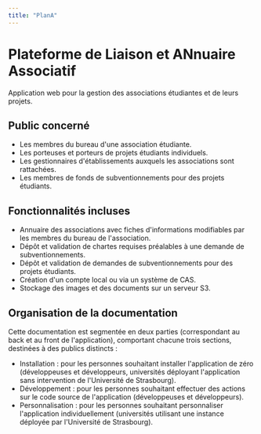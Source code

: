 ```yaml
---
title: "PlanA"
---
```


# Plateforme de Liaison et ANnuaire Associatif

Application web pour la gestion des associations étudiantes et de leurs projets.

## Public concerné

- Les membres du bureau d'une association étudiante.
- Les porteuses et porteurs de projets étudiants individuels.
- Les gestionnaires d'établissements auxquels les associations sont rattachées.
- Les membres de fonds de subventionnements pour des projets étudiants.

## Fonctionnalités incluses

- Annuaire des associations avec fiches d'informations modifiables par les membres du bureau de l'association.
- Dépôt et validation de chartes requises préalables à une demande de subventionnements.
- Dépôt et validation de demandes de subventionnements pour des projets étudiants.
- Création d'un compte local ou via un système de CAS.
- Stockage des images et des documents sur un serveur S3.

## Organisation de la documentation

Cette documentation est segmentée en deux parties (correspondant au back et au front de l'application), comportant chacune trois sections, destinées à des publics distincts :
- Installation : pour les personnes souhaitant installer l'application de zéro (développeuses et développeurs, universités déployant l'application sans intervention de l'Université de Strasbourg).
- Développement : pour les personnes souhaitant effectuer des actions sur le code source de l'application (développeuses et développeurs).
- Personnalisation : pour les personnes souhaitant personnaliser l'application individuellement (universités utilisant une instance déployée par l'Université de Strasbourg).
